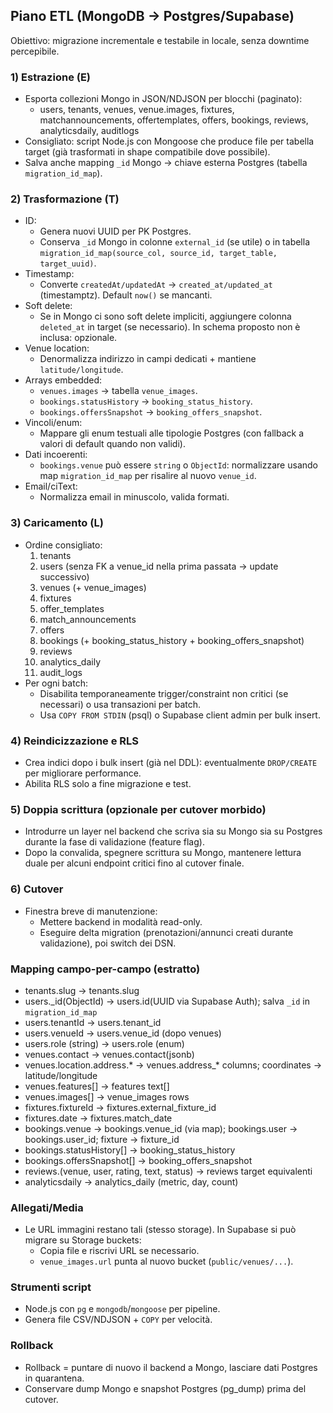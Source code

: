 ## Piano ETL (MongoDB → Postgres/Supabase)

Obiettivo: migrazione incrementale e testabile in locale, senza downtime percepibile.

### 1) Estrazione (E)
- Esporta collezioni Mongo in JSON/NDJSON per blocchi (paginato):
  - users, tenants, venues, venue.images, fixtures, matchannouncements, offertemplates, offers, bookings, reviews, analyticsdaily, auditlogs
- Consigliato: script Node.js con Mongoose che produce file per tabella target (già trasformati in shape compatibile dove possibile).
- Salva anche mapping `_id` Mongo → chiave esterna Postgres (tabella `migration_id_map`).

### 2) Trasformazione (T)
- ID:
  - Genera nuovi UUID per PK Postgres.
  - Conserva `_id` Mongo in colonne `external_id` (se utile) o in tabella `migration_id_map(source_col, source_id, target_table, target_uuid)`.
- Timestamp:
  - Converte `createdAt/updatedAt` → `created_at/updated_at` (timestamptz). Default `now()` se mancanti.
- Soft delete:
  - Se in Mongo ci sono soft delete impliciti, aggiungere colonna `deleted_at` in target (se necessario). In schema proposto non è inclusa: opzionale.
- Venue location:
  - Denormalizza indirizzo in campi dedicati + mantiene `latitude/longitude`.
- Arrays embedded:
  - `venues.images` → tabella `venue_images`.
  - `bookings.statusHistory` → `booking_status_history`.
  - `bookings.offersSnapshot` → `booking_offers_snapshot`.
- Vincoli/enum:
  - Mappare gli enum testuali alle tipologie Postgres (con fallback a valori di default quando non validi).
- Dati incoerenti:
  - `bookings.venue` può essere `string` o `ObjectId`: normalizzare usando map `migration_id_map` per risalire al nuovo `venue_id`.
- Email/ciText:
  - Normalizza email in minuscolo, valida formati.

### 3) Caricamento (L)
- Ordine consigliato:
  1. tenants
  2. users (senza FK a venue_id nella prima passata → update successivo)
  3. venues (+ venue_images)
  4. fixtures
  5. offer_templates
  6. match_announcements
  7. offers
  8. bookings (+ booking_status_history + booking_offers_snapshot)
  9. reviews
  10. analytics_daily
  11. audit_logs
- Per ogni batch:
  - Disabilita temporaneamente trigger/constraint non critici (se necessari) o usa transazioni per batch.
  - Usa `COPY FROM STDIN` (psql) o Supabase client admin per bulk insert.

### 4) Reindicizzazione e RLS
- Crea indici dopo i bulk insert (già nel DDL): eventualmente `DROP/CREATE` per migliorare performance.
- Abilita RLS solo a fine migrazione e test.

### 5) Doppia scrittura (opzionale per cutover morbido)
- Introdurre un layer nel backend che scriva sia su Mongo sia su Postgres durante la fase di validazione (feature flag).
- Dopo la convalida, spegnere scrittura su Mongo, mantenere lettura duale per alcuni endpoint critici fino al cutover finale.

### 6) Cutover
- Finestra breve di manutenzione:
  - Mettere backend in modalità read-only.
  - Eseguire delta migration (prenotazioni/annunci creati durante validazione), poi switch dei DSN.

### Mapping campo-per-campo (estratto)
- tenants.slug → tenants.slug
- users._id(ObjectId) → users.id(UUID via Supabase Auth); salva `_id` in `migration_id_map`
- users.tenantId → users.tenant_id
- users.venueId → users.venue_id (dopo venues)
- users.role (string) → users.role (enum)
- venues.contact → venues.contact(jsonb)
- venues.location.address.* → venues.address_* columns; coordinates → latitude/longitude
- venues.features[] → features text[]
- venues.images[] → venue_images rows
- fixtures.fixtureId → fixtures.external_fixture_id
- fixtures.date → fixtures.match_date
- bookings.venue → bookings.venue_id (via map); bookings.user → bookings.user_id; fixture → fixture_id
- bookings.statusHistory[] → booking_status_history
- bookings.offersSnapshot[] → booking_offers_snapshot
- reviews.(venue, user, rating, text, status) → reviews target equivalenti
- analyticsdaily → analytics_daily (metric, day, count)

### Allegati/Media
- Le URL immagini restano tali (stesso storage). In Supabase si può migrare su Storage buckets:
  - Copia file e riscrivi URL se necessario.
  - `venue_images.url` punta al nuovo bucket (`public/venues/...`).

### Strumenti script
- Node.js con `pg` e `mongodb`/`mongoose` per pipeline.
- Genera file CSV/NDJSON + `COPY` per velocità.

### Rollback
- Rollback = puntare di nuovo il backend a Mongo, lasciare dati Postgres in quarantena.
- Conservare dump Mongo e snapshot Postgres (pg_dump) prima del cutover.



